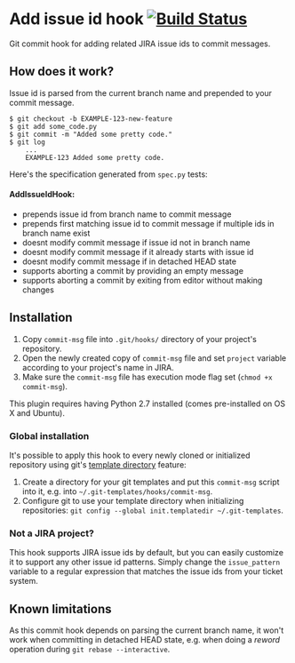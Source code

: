 # Add issue id hook [![Build Status](https://travis-ci.org/pbetkier/add-issue-id-hook.svg?branch=master)](https://travis-ci.org/pbetkier/add-issue-id-hook)

Git commit hook for adding related JIRA issue ids to commit messages.

## How does it work?
Issue id is parsed from the current branch name and prepended to your commit message.


    $ git checkout -b EXAMPLE-123-new-feature
    $ git add some_code.py
    $ git commit -m "Added some pretty code."
    $ git log
        ...
        EXAMPLE-123 Added some pretty code.

Here's the specification generated from ``spec.py`` tests:

#### AddIssueIdHook:
 - prepends issue id from branch name to commit message
 - prepends first matching issue id to commit message if multiple ids in branch name exist
 - doesnt modify commit message if issue id not in branch name
 - doesnt modify commit message if it already starts with issue id
 - doesnt modify commit message if in detached HEAD state
 - supports aborting a commit by providing an empty message
 - supports aborting a commit by exiting from editor without making changes

## Installation
1. Copy ``commit-msg`` file into ``.git/hooks/`` directory of your project's repository.
1. Open the newly created copy of ``commit-msg`` file and set ``project`` variable according to your project's name in JIRA.
1. Make sure the ``commit-msg`` file has execution mode flag set (``chmod +x commit-msg``).

This plugin requires having Python 2.7 installed (comes pre-installed on OS X and Ubuntu).

### Global installation

It's possible to apply this hook to every newly cloned or initialized repository using git's [template directory](http://git-scm.com/docs/git-init#_template_directory) feature:

1. Create a directory for your git templates and put this ``commit-msg`` script into it, e.g. into ``~/.git-templates/hooks/commit-msg``.
2. Configure git to use your template directory when initializing repositories: ``git config --global init.templatedir ~/.git-templates``.

### Not a JIRA project?

This hook supports JIRA issue ids by default, but you can easily customize it to support any other issue id patterns. Simply change the ``issue_pattern`` variable to a regular expression that matches the issue ids from your ticket system.

## Known limitations
As this commit hook depends on parsing the current branch name, it won't work when committing in detached HEAD state, e.g. when doing a *reword* operation during ``git rebase --interactive``.
